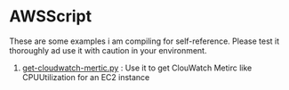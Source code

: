 # AWSScript
These are some examples i am compiling for self-reference. Please test it thoroughly ad use it with caution in your environment.

1. [get-cloudwatch-mertic.py](https://github.com/runeetv/AWSScript/blob/master/get-cloudwatch-mertic.py)  : Use it to get ClouWatch Metirc like CPUUtilization for an EC2 instance    
